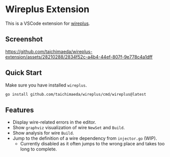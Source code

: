# Wireplus Extension

This is a VSCode extension for [wireplus](https://github.com/taichimaeda/wireplus).

## Screenshot

https://github.com/taichimaeda/wireplus-extension/assets/28210288/2834f52c-a4b4-44ef-807f-9e778c4a1dff

## Quick Start

Make sure you have installed `wireplus`.

```bash
go install github.com/taichimaeda/wireplus/cmd/wireplus@latest
```

## Features

- Display wire-related errors in the editor.
- Show `graphviz` visualization of wire `NewSet` and `Build`.
- Show analysis for wire `Build`.
- Jump to the definition of a wire dependency from `injector.go` (WIP).
  - Currently disabled as it often jumps to the wrong place and takes too long to complete.
